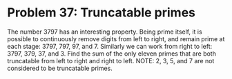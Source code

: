 # Problem 37: Truncatable primes
The number 3797 has an interesting property. Being prime itself, it is
possible to continuously remove digits from left to right, and remain
prime at each stage: 3797, 797, 97, and 7. Similarly we can work from
right to left: 3797, 379, 37, and 3. Find the sum of the only eleven
primes that are both truncatable from left to right and right to left.
NOTE: 2, 3, 5, and 7 are not considered to be truncatable primes.
